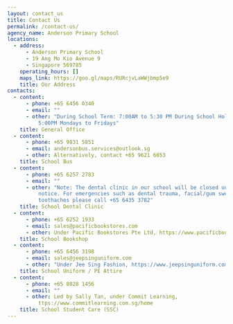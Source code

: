 ```yaml
---
layout: contact_us
title: Contact Us
permalink: /contact-us/
agency_name: Anderson Primary School
locations:
  - address:
      - Anderson Primary School
      - 19 Ang Mo Kio Avenue 9
      - Singapore 569785
    operating_hours: []
    maps_link: https://goo.gl/maps/RURcjvLaWWjbmp5e9
    title: Our Address
contacts:
  - content:
      - phone: +65 6456 0340
      - email: ""
      - other: "During School Term: 7:00AM to 5:30 PM During School Holidays: 8:00AM to
          5:00PM Mondays to Fridays"
    title: General Office
  - content:
      - phone: +65 9831 5851
      - email: andersonbus.services@outlook.sg
      - other: Alternatively, contact +65 9621 6653
    title: School Bus
  - content:
      - phone: +65 6257 2783
      - email: ""
      - other: "Note: The dental clinic in our school will be closed until further
          notice. For emergencies such as dental trauma, facial/gum swellings or
          toothaches please call +65 6435 3782"
    title: School Dental Clinic
  - content:
      - phone: +65 6252 1933
      - email: sales@pacificbookstores.com
      - other: Under Pacific Bookstores Pte Ltd, https://www.pacificbookstores.com
    title: School Bookshop
  - content:
      - phone: +65 6456 3198
      - email: sales@jeepsinguniform.com
      - other: "Under Jee Sing Fashion, https://www.jeepsinguniform.com  "
    title: School Uniform / PE Attire
  - content:
      - phone: +65 8028 1456
      - email: ""
      - other: Led by Sally Tan, under Commit Learning,
          ttps://www.commitlearning.com.sg/home
    title: School Student Care (SSC)
---
```

